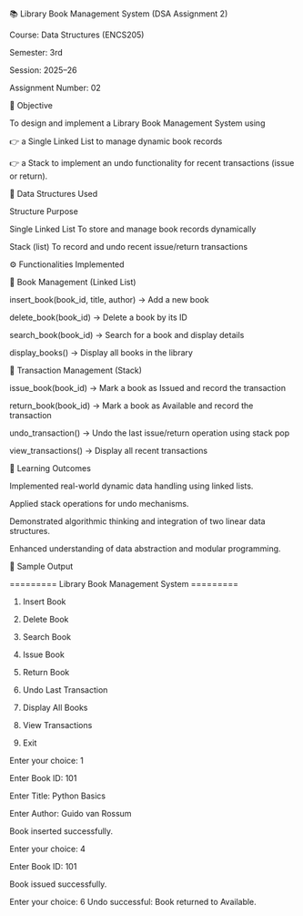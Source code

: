 📚 Library Book Management System (DSA Assignment 2)

Course: Data Structures (ENCS205)

Semester: 3rd

Session: 2025–26

Assignment Number: 02

📖 Objective

To design and implement a Library Book Management System using

👉 a Single Linked List to manage dynamic book records

👉 a Stack to implement an undo functionality for recent transactions (issue or return).

🧩 Data Structures Used

Structure	Purpose

Single Linked List	To store and manage book records dynamically

Stack (list)	To record and undo recent issue/return transactions

⚙️ Functionalities Implemented

📗 Book Management (Linked List)

insert_book(book_id, title, author) → Add a new book

delete_book(book_id) → Delete a book by its ID

search_book(book_id) → Search for a book and display details

display_books() → Display all books in the library

🔄 Transaction Management (Stack)

issue_book(book_id) → Mark a book as Issued and record the transaction

return_book(book_id) → Mark a book as Available and record the transaction

undo_transaction() → Undo the last issue/return operation using stack pop

view_transactions() → Display all recent transactions

🧠 Learning Outcomes

Implemented real-world dynamic data handling using linked lists.

Applied stack operations for undo mechanisms.

Demonstrated algorithmic thinking and integration of two linear data structures.

Enhanced understanding of data abstraction and modular programming.

🧾 Sample Output

========= Library Book Management System =========

1. Insert Book

2. Delete Book

3. Search Book

4. Issue Book

5. Return Book

6. Undo Last Transaction

7. Display All Books

8. View Transactions

9. Exit

Enter your choice: 1

Enter Book ID: 101

Enter Title: Python Basics

Enter Author: Guido van Rossum

Book inserted successfully.

Enter your choice: 4

Enter Book ID: 101

Book issued successfully.

Enter your choice: 6
Undo successful: Book returned to Available.
